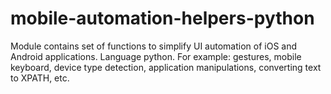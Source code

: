 # mobile-automation-helpers-python
Module contains set of functions to simplify UI automation of iOS and Android applications. Language python. For example: gestures, mobile keyboard, device type detection, application manipulations, converting text to XPATH, etc.

